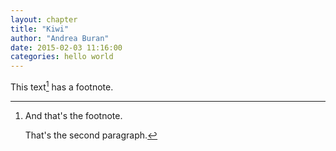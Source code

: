 ```yaml
---
layout: chapter
title: "Kiwi"
author: "Andrea Buran"
date: 2015-02-03 11:16:00
categories: hello world
---
```


This text[^kiwi] has a footnote.

[^kiwi]: And that's the footnote.

    That's the second paragraph.